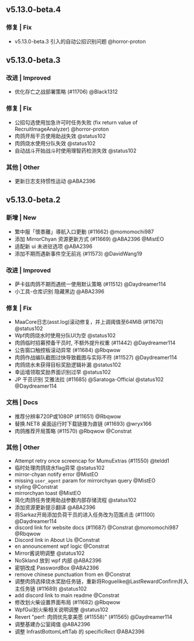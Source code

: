 ## v5.13.0-beta.4

### 修复 | Fix

* v5.13.0-beta.3 引入的自动公招识别问题 @horror-proton

## v5.13.0-beta.3

### 改进 | Improved

* 优化存亡之战部署策略 (#11706) @Black1312

### 修复 | Fix

* 公招勾选使用加急许可时任务失败 (fix return value of RecruitImageAnalyzer) @horror-proton
* 肉鸽开局干员使用助战失效 @status102
* 肉鸽烧水使用分队失效 @status102
* 自动战斗开始战斗时使用理智药检测失效 @status102

### 其他 | Other

* 更新日志支持惯性运动 @ABA2396

## v5.13.0-beta.2

### 新增 | New

* 繁中服「懷黍離」導航入口更動 (#11662) @momomochi987
* 添加 MirrorChyan 资源更新方式 (#11669) @ABA2396 @MistEO
* 适配新 ui 未进驻选项 @ABA2396
* 添加不期而遇新事件空无前兆 (#11573) @DavidWang19

### 改进 | Improved

* 萨卡兹肉鸽不期而遇统一使用默认策略 (#11512) @Daydreamer114
* 小工具-仓库识别 隐藏黑边 @ABA2396

### 修复 | Fix

* MaaCore日志(asst.log)滚动修复，并上调阈值至64MiB (#11670) @status102
* Wpf肉鸽烧水时使用分队UI为空 @status102
* 肉鸽临时招募预备干员时, 不额外提升权重 (#11442) @Daydreamer114
* 公告窗口触控板滚动异常 (#11684) @Rbqwow
* 肉鸽作战编队截图过快导致截图与实际不符 (#11527) @Daydreamer114
* 肉鸽烧水未获得目标奖励逻辑补漏 @status102
* 幸运墙领取奖励界面识别过早 @status102
* JP 干员识别 艾雅法拉 (#11685) @Saratoga-Official @status102 @Daydreamer114

### 文档 | Docs

* 推荐分辨率720P或1080P (#11651) @Rbqwow
* 替换.NET8 桌面运行时下载链接为直链 (#11693) @wryx166
* 肉鸽推荐开局策略 (#11570) @Rbqwow @Constrat

### 其他 | Other

* Attempt retry once screencap for MumuExtras (#11550) @teldd1
* 临时处理肉鸽烧水flag异常 @status102
* mirror-chyan notify error @MistEO
* missing `user_agent` param for mirrorchyan query @MistEO
* styling @Constrat
* mirrorchyan toast @MistEO
* 简化肉鸽任务使用助战参数内部存储流程 @status102
* 添加资源更新提示翻译 @ABA2396
* 将Sarkaz开局添加负荷干员的进入任务改为范围点击 (#11100) @Daydreamer114
* discord link for website docs (#11687) @Constrat @momomochi987 @Rbqwow
* Discord link in About Us @Constrat
* en announcement wpf logic @Constrat
* Mirror酱说明调整 @status102
* NoSkland 放到 wpf 内部 @ABA2396
* 密钥改成 PasswordBox @ABA2396
* remove chinese punctuation from en @Constrat
* 调整肉鸽选择烧水奖励任务链，重新将Roguelike@LastRewardConfirm并入主任务链 (#11689) @status102
* add discord link to main readme @Constrat
* 修改划火柴设置界面布局 (#11682) @Rbqwow
* WpfGui划火柴相关说明调整 @status102
* Revert "perf: 肉鸽优先拿美愿 (#11558)" (#11565) @Daydreamer114
* 调整基建办公室阈值 @ABA2396
* 调整 InfrastBottomLeftTab 的 specificRect @ABA2396
